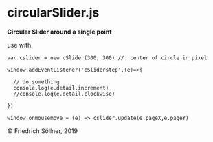 # circularSlider.js

<b>Circular Slider around a single point</b>

use with 

```
var cslider = new cSlider(300, 300) //  center of circle in pixel

window.addEventListener('cSliderstep',(e)=>{
  
  // do something
  console.log(e.detail.increment)
  //console.log(e.detail.clockwise)
  
})

window.onmousemove = (e) => cslider.update(e.pageX,e.pageY)
```


© Friedrich Söllner, 2019


